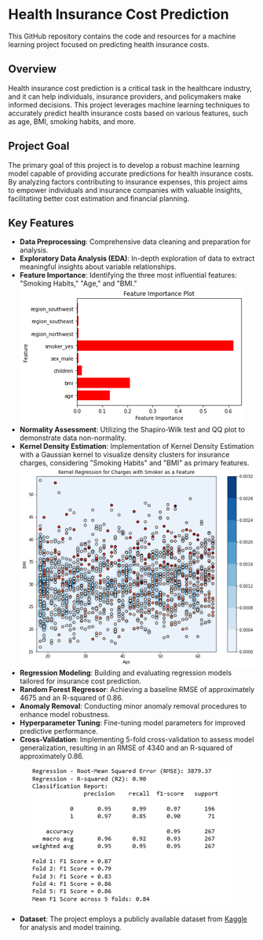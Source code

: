 # Health Insurance Cost Prediction

This GitHub repository contains the code and resources for a machine learning project focused on predicting health insurance costs.

## Overview

Health insurance cost prediction is a critical task in the healthcare industry, and it can help individuals, insurance providers, and policymakers make informed decisions. This project leverages machine learning techniques to accurately predict health insurance costs based on various features, such as age, BMI, smoking habits, and more.

## Project Goal

The primary goal of this project is to develop a robust machine learning model capable of providing accurate predictions for health insurance costs. By analyzing factors contributing to insurance expenses, this project aims to empower individuals and insurance companies with valuable insights, facilitating better cost estimation and financial planning.

## Key Features

- **Data Preprocessing**: Comprehensive data cleaning and preparation for analysis.
- **Exploratory Data Analysis (EDA)**: In-depth exploration of data to extract meaningful insights about variable relationships.
- **Feature Importance**: Identifying the three most influential features: "Smoking Habits," "Age," and "BMI."
![Feature Importance](images/features.png)
- **Normality Assessment**: Utilizing the Shapiro-Wilk test and QQ plot to demonstrate data non-normality.
- **Kernel Density Estimation**: Implementation of Kernel Density Estimation with a Gaussian kernel to visualize density clusters for insurance charges, considering "Smoking Habits" and "BMI" as primary features.
![Kernel Density Estimation](images/kernel.png)
- **Regression Modeling**: Building and evaluating regression models tailored for insurance cost prediction.
- **Random Forest Regressor**: Achieving a baseline RMSE of approximately 4675 and an R-squared of 0.86.
- **Anomaly Removal**: Conducting minor anomaly removal procedures to enhance model robustness.
- **Hyperparameter Tuning**: Fine-tuning model parameters for improved predictive performance.
- **Cross-Validation**: Implementing 5-fold cross-validation to assess model generalization, resulting in an RMSE of 4340 and an R-squared of approximately 0.86.
  
<p align="center">
  <img src="images/f1.png" alt="F1 Scores">
</p>

- **Dataset**: The project employs a publicly available dataset from [Kaggle](https://www.kaggle.com/datasets/teertha/ushealthinsurancedataset) for analysis and model training.
